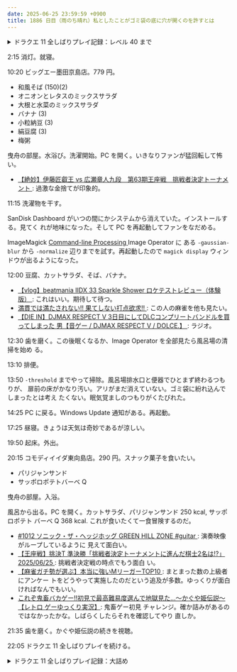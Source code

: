 ```yaml
---
date: 2025-06-25 23:59:59 +0900
title: 1886 日目（雨のち晴れ）私としたことがゴミ袋の底に穴が開くのを許すとは
---
```


<details><summary>ドラクエ 11 全しばりプレイ記録：レベル 40 まで</summary>
<p>クレイモラン城下町で宝が一個残っているのをさがしたら、なんとプラチナ装備のレシピだった。バカ。
プラチナのやりを鍛造して打ち直す。マルティナが装備。これで当分変わらないはず。</p>

<p>しばりの関係で鍛冶素材が揃わないことが頻発。天使のすずが欲しいのに購買部のみ？</p>

<p>物語を若干進めて始祖の森の第一キャンプまで到達。おつかいが二件あるので大樹にはまだ行かない。
デーモンバウムなどを倒してレベルが低いキャラから上げる。</p>
</details>

2:15 消灯。就寝。

10:20 ビッグエー墨田京島店。779 円。

* 和風そば (150)(2)
* オニオンとレタスのミックスサラダ
* 大根と水菜のミックスサラダ
* バナナ (3)
* 小粒納豆 (3)
* 絹豆腐 (3)
* 梅粥

曳舟の部屋。水浴び。洗濯開始。PC を開く。いきなりファンが猛回転して怖い。

* [【絶妙】伊藤匠叡王 vs 広瀬章人九段　第63期王座戦　挑戦者決定トーナメント
  ](https://www.youtube.com/watch?v=nPg8vgL81Mc): 過激な金捨てが印象的。

11:15 洗濯物を干す。

SanDisk Dashboard がいつの間にかシステムから消えていた。インストールする。見てく
れが地味になった。そして PC を再起動してファンをなだめる。

ImageMagick [Command-line Processing
](https://imagemagick.org/script/command-line-processing.php) Image Operator に
ある `-gaussian-blur` から `-normalize` 辺りまでを試す。再起動したので `magick
display` ウィンドウが出るようになった。

12:00 豆腐、カットサラダ、そば、バナナ。

* [【vlog】beatmania IIDX 33 Sparkle Shower ロケテストレビュー（体験版）
  ](https://www.youtube.com/watch?v=EJqloCwanFM): これはいい。期待して待つ。
* [満貫では満たされない!! 果てしない打点欲求!!
  ](https://www.youtube.com/watch?v=D1-qtbRswoE): この人の麻雀を他も見たい。
* [【DIE IN】DJMAX RESPECT V 3日目にしてDLCコンプリートバンドルを買ってしまった
  男【音ゲー / DJMAX RESPECT V / DOLCE.】
  ](https://www.youtube.com/watch?v=ciU1BZH5SCA): ラジオ。

12:30 歯を磨く。この後眠くなるか、Image Operator を全部見たら風呂場の清掃を始め
る。

13:10 排便。

13:50 `-threshold` までやって掃除。風呂場排水口と便器でひとまず終わるつもりが、
扉前の床がかなり汚い。アリがまだ消えていない。ゴミ袋に紛れ込んでしまったとは考え
たくない。眠気覚ましのつもりがくたびれた。

14:25 PC に戻る。Windows Update 通知がある。再起動。

17:25 昼寝。きょうは天気は奇妙であるが涼しい。

19:50 起床。外出。

20:15 コモディイイダ東向島店。290 円。スナック菓子を食いたい。

* パリジャンサンド
* サッポロポテトバーベ Q

曳舟の部屋。入浴。

風呂から出る。PC を開く。カットサラダ、パリジャンサンド 250 kcal, サッポロポテト
バーベ Q 368 kcal. これが食いたくて一食冒険するのだ。

* [#1012 ソニック・ザ・ヘッジホッグ GREEN HILL ZONE #guitar
  ](https://www.youtube.com/shorts/xtwn-XYArfM): 演奏映像がループしているように
  見えて面白い。
* [【王座戦】挑決T 準決勝「挑戦者決定トーナメントに進んだ棋士2名は!?」2025/06/25
  ](https://www.youtube.com/watch?v=CxmZTfCJn_A): 挑戦者決定戦の時点でもう面白
  い。
* [【麻雀ガチ勢が選ぶ】本当に強いMリーガーTOP10
  ](https://www.youtube.com/watch?v=x4B1RvwmC7M): まとまった数の上級者にアンケー
  トをどうやって実施したのだという追及が多数。ゆっくりが面白ければなんでもいい。
* [これぞ鬼畜バカゲー!!初見で最高難易度選んで地獄見た...～かぐや姫伝説～【レトロ
  ゲーゆっくり実況】](https://www.youtube.com/watch?v=lAv-IMtyNps): 鬼畜ゲー初見
  チャレンジ。確か詰みがあるのではなかったかな。しばらくしたらそれを確認してやり
  直しか。

21:35 歯を磨く。かぐや姫伝説の続きを視聴。

22:05 ドラクエ 11 全しばりプレイを続ける。

<details><summary>ドラクエ 11 全しばりプレイ記録：大詰め</summary>
<p>始祖の森でもう一件の転生モンスター関連の依頼を片付ける。キースドラゴンより経験値を有する。</p>

<p>大イベントの手前でこれまでのマップで取り漏らした宝を回収しに行く。貴重品があるとまずいのだ。
デルカコスタ地方は鍛冶素材。ユグノア地方はさんぞくのサーベル。ナギムナー村に至ってはうまのふん。
焦る必要はなかった。</p>
</details>
